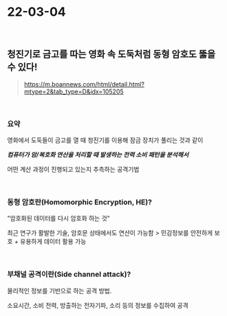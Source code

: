 # 22-03-04

<br>

## 청진기로 금고를 따는 영화 속 도둑처럼 동형 암호도 뚫을 수 있다!

> https://m.boannews.com/html/detail.html?mtype=2&tab_type=D&idx=105205

<br>

### 요약

영화에서 도둑들이 금고를 열 때 청진기를 이용해 잠금 장치가 풀리는 것과 같이

___컴퓨터가 암/복호화 연산을 처리할 때 발생하는 전력 소비 패턴을 분석해서___

어떤 계산 과정이 진행되고 있는지 추측하는 공격기법

<br>

### 동형 암호란(Homomorphic Encryption, HE)?

"암호화된 데이터를 다시 암호화 하는 것"

최근 연구가 활발한 기술, 암호문 상태에서도 연산이 가능함 > 민감정보를 안전하게 보호 + 유용하게 데이터 활용 가능

<br>

### 부채널 공격이란(Side channel attack)?

물리적인 정보를 기반으로 하는 공격 방법.

소요시간, 소비 전력, 방출하는 전자기파, 소리 등의 정보를 수집하여 공격

<br>

